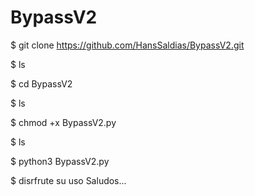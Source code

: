# BypassV2

$ git clone https://github.com/HansSaldias/BypassV2.git

$ ls 

$ cd BypassV2

$ ls 

$ chmod +x BypassV2.py

$ ls

$ python3 BypassV2.py

$ disrfrute su uso Saludos...
